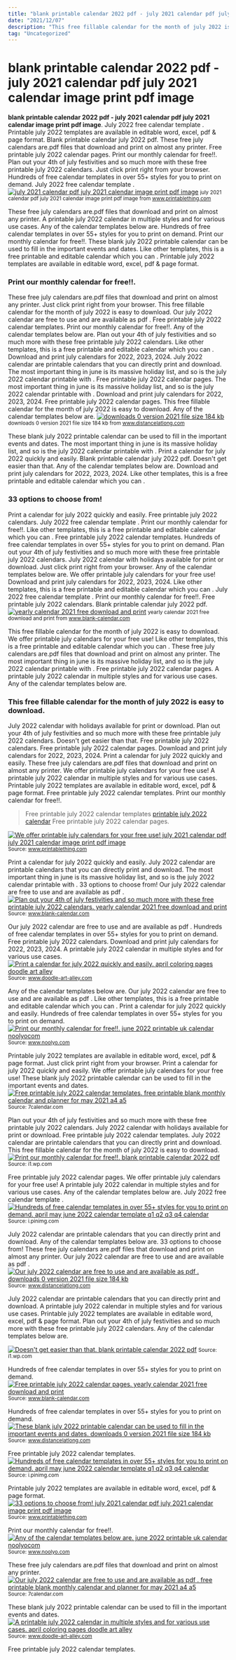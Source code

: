 ```yaml
---
title: "blank printable calendar 2022 pdf - july 2021 calendar pdf july 2021 calendar image print pdf image"
date: "2021/12/07"
description: "This free fillable calendar for the month of july 2022 is easy to download."
tag: "Uncategorized"
---
```


# blank printable calendar 2022 pdf - july 2021 calendar pdf july 2021 calendar image print pdf image
**blank printable calendar 2022 pdf - july 2021 calendar pdf july 2021 calendar image print pdf image**. July 2022 free calendar template . Printable july 2022 templates are available in editable word, excel, pdf &amp; page format. Blank printable calendar july 2022 pdf. These free july calendars are.pdf files that download and print on almost any printer. Free printable july 2022 calendar pages.
Print our monthly calendar for free!!. Plan out your 4th of july festivities and so much more with these free printable july 2022 calendars. Just click print right from your browser. Hundreds of free calendar templates in over 55+ styles for you to print on demand. July 2022 free calendar template .
[![july 2021 calendar pdf july 2021 calendar image print pdf image](http://www.printablething.com/wp-content/uploads/2021/01/July-2021-Calendar-Printable-04.jpg "july 2021 calendar pdf july 2021 calendar image print pdf image")](http://www.printablething.com/wp-content/uploads/2021/01/July-2021-Calendar-Printable-04.jpg)
<small>july 2021 calendar pdf july 2021 calendar image print pdf image from www.printablething.com</small>

These free july calendars are.pdf files that download and print on almost any printer. A printable july 2022 calendar in multiple styles and for various use cases. Any of the calendar templates below are. Hundreds of free calendar templates in over 55+ styles for you to print on demand. Print our monthly calendar for free!!. These blank july 2022 printable calendar can be used to fill in the important events and dates. Like other templates, this is a free printable and editable calendar which you can . Printable july 2022 templates are available in editable word, excel, pdf &amp; page format.

### Print our monthly calendar for free!!.
These free july calendars are.pdf files that download and print on almost any printer. Just click print right from your browser. This free fillable calendar for the month of july 2022 is easy to download. Our july 2022 calendar are free to use and are available as pdf . Free printable july 2022 calendar templates. Print our monthly calendar for free!!. Any of the calendar templates below are. Plan out your 4th of july festivities and so much more with these free printable july 2022 calendars. Like other templates, this is a free printable and editable calendar which you can . Download and print july calendars for 2022, 2023, 2024. July 2022 calendar are printable calendars that you can directly print and download. The most important thing in june is its massive holiday list, and so is the july 2022 calendar printable with . Free printable july 2022 calendar pages.
The most important thing in june is its massive holiday list, and so is the july 2022 calendar printable with . Download and print july calendars for 2022, 2023, 2024. Free printable july 2022 calendar pages. This free fillable calendar for the month of july 2022 is easy to download. Any of the calendar templates below are.
[![downloads 0 version 2021 file size 184 kb](https://www.distancelatlong.com/calendar/jpg/calendar-horizintal-grid-sun-sat-hindu-holiday-A4-portrait-cheerful-bright-2021.jpg "downloads 0 version 2021 file size 184 kb")](https://www.distancelatlong.com/calendar/jpg/calendar-horizintal-grid-sun-sat-hindu-holiday-A4-portrait-cheerful-bright-2021.jpg)
<small>downloads 0 version 2021 file size 184 kb from www.distancelatlong.com</small>

These blank july 2022 printable calendar can be used to fill in the important events and dates. The most important thing in june is its massive holiday list, and so is the july 2022 calendar printable with . Print a calendar for july 2022 quickly and easily. Blank printable calendar july 2022 pdf. Doesn&#039;t get easier than that. Any of the calendar templates below are. Download and print july calendars for 2022, 2023, 2024. Like other templates, this is a free printable and editable calendar which you can .

### 33 options to choose from!
Print a calendar for july 2022 quickly and easily. Free printable july 2022 calendars. July 2022 free calendar template . Print our monthly calendar for free!!. Like other templates, this is a free printable and editable calendar which you can . Free printable july 2022 calendar templates. Hundreds of free calendar templates in over 55+ styles for you to print on demand. Plan out your 4th of july festivities and so much more with these free printable july 2022 calendars. July 2022 calendar with holidays available for print or download. Just click print right from your browser. Any of the calendar templates below are. We offer printable july calendars for your free use! Download and print july calendars for 2022, 2023, 2024.
Like other templates, this is a free printable and editable calendar which you can . July 2022 free calendar template . Print our monthly calendar for free!!. Free printable july 2022 calendars. Blank printable calendar july 2022 pdf.
[![yearly calendar 2021 free download and print](https://www.blank-calendar.com/download-yearly/2021/2021-yearly-calendar-template-us-holidays.jpg "yearly calendar 2021 free download and print")](https://www.blank-calendar.com/download-yearly/2021/2021-yearly-calendar-template-us-holidays.jpg)
<small>yearly calendar 2021 free download and print from www.blank-calendar.com</small>

This free fillable calendar for the month of july 2022 is easy to download. We offer printable july calendars for your free use! Like other templates, this is a free printable and editable calendar which you can . These free july calendars are.pdf files that download and print on almost any printer. The most important thing in june is its massive holiday list, and so is the july 2022 calendar printable with . Free printable july 2022 calendar pages. A printable july 2022 calendar in multiple styles and for various use cases. Any of the calendar templates below are.

### This free fillable calendar for the month of july 2022 is easy to download.
July 2022 calendar with holidays available for print or download. Plan out your 4th of july festivities and so much more with these free printable july 2022 calendars. Doesn&#039;t get easier than that. Free printable july 2022 calendars. Free printable july 2022 calendar pages. Download and print july calendars for 2022, 2023, 2024. Print a calendar for july 2022 quickly and easily. These free july calendars are.pdf files that download and print on almost any printer. We offer printable july calendars for your free use! A printable july 2022 calendar in multiple styles and for various use cases. Printable july 2022 templates are available in editable word, excel, pdf &amp; page format. Free printable july 2022 calendar templates. Print our monthly calendar for free!!.

> Free printable july 2022 calendar templates [printable july 2022 calendar](https://rod-westray.pages.dev/posts/printable-july-2022-calendar) Free printable july 2022 calendar pages.

[![We offer printable july calendars for your free use! july 2021 calendar pdf july 2021 calendar image print pdf image](http://tse2.mm.bing.net/th?id=OIP.7Rcf40r7fSFrV4rTc0FMgQHaFu&amp;pid=15.1 "july 2021 calendar pdf july 2021 calendar image print pdf image")](http://www.printablething.com/wp-content/uploads/2021/01/July-2021-Calendar-Printable-04.jpg)
<small>Source: www.printablething.com</small>

Print a calendar for july 2022 quickly and easily. July 2022 calendar are printable calendars that you can directly print and download. The most important thing in june is its massive holiday list, and so is the july 2022 calendar printable with . 33 options to choose from! Our july 2022 calendar are free to use and are available as pdf .
[![Plan out your 4th of july festivities and so much more with these free printable july 2022 calendars. yearly calendar 2021 free download and print](http://tse3.mm.bing.net/th?id=OIP.FSBcCLdLnNhpCIypaStd2AHaFu&amp;pid=15.1 "yearly calendar 2021 free download and print")](https://www.blank-calendar.com/download-yearly/2021/2021-yearly-calendar-template-us-holidays.jpg)
<small>Source: www.blank-calendar.com</small>

Our july 2022 calendar are free to use and are available as pdf . Hundreds of free calendar templates in over 55+ styles for you to print on demand. Free printable july 2022 calendars. Download and print july calendars for 2022, 2023, 2024. A printable july 2022 calendar in multiple styles and for various use cases.
[![Print a calendar for july 2022 quickly and easily. april coloring pages doodle art alley](http://tse2.mm.bing.net/th?id=OIP.qRDBtWa0vjpOLaHxSp8s5wHaJl&amp;pid=15.1 "april coloring pages doodle art alley")](https://www.doodle-art-alley.com/uploads/2/6/1/6/26162462/april.jpg)
<small>Source: www.doodle-art-alley.com</small>

Any of the calendar templates below are. Our july 2022 calendar are free to use and are available as pdf . Like other templates, this is a free printable and editable calendar which you can . Print a calendar for july 2022 quickly and easily. Hundreds of free calendar templates in over 55+ styles for you to print on demand.
[![Print our monthly calendar for free!!. june 2022 printable uk calendar noolyocom](http://tse3.mm.bing.net/th?id=OIP.tE-6jMjcF274z0qQs0RIvAHaFP&amp;pid=15.1 "june 2022 printable uk calendar noolyocom")](https://www.noolyo.com/wp-content/uploads/2021/04/June-2022-UK-Calendar-Printable01.jpg)
<small>Source: www.noolyo.com</small>

Printable july 2022 templates are available in editable word, excel, pdf &amp; page format. Just click print right from your browser. Print a calendar for july 2022 quickly and easily. We offer printable july calendars for your free use! These blank july 2022 printable calendar can be used to fill in the important events and dates.
[![Free printable july 2022 calendar templates. free printable blank monthly calendar and planner for may 2021 a4 a5](http://tse3.mm.bing.net/th?id=OIP.-iMQerlx_fbCiTbsRkeP1gHaKd&amp;pid=15.1 "free printable blank monthly calendar and planner for may 2021 a4 a5")](https://7calendar.com/png/portrait/Printable-May-2021-Blank-Calendar-A4-A3-Legal-Paper-Sizes-Free-en_1.png)
<small>Source: 7calendar.com</small>

Plan out your 4th of july festivities and so much more with these free printable july 2022 calendars. July 2022 calendar with holidays available for print or download. Free printable july 2022 calendar templates. July 2022 calendar are printable calendars that you can directly print and download. This free fillable calendar for the month of july 2022 is easy to download.
[![Print our monthly calendar for free!!. blank printable calendar 2022 pdf](http://tse2.mm.bing.net/th?id=OIP.W-v1YTNg8zPI8P8oXa7piwHaKg&amp;pid=15.1 "blank printable calendar 2022 pdf")](https://i1.wp.com/printabletree.com/wp-content/uploads/2021/06/july-2022-640x908.jpg)
<small>Source: i1.wp.com</small>

Free printable july 2022 calendar pages. We offer printable july calendars for your free use! A printable july 2022 calendar in multiple styles and for various use cases. Any of the calendar templates below are. July 2022 free calendar template .
[![Hundreds of free calendar templates in over 55+ styles for you to print on demand. april may june 2022 calendar template q1 q2 q3 q4 calendar](http://tse2.mm.bing.net/th?id=OIP.UkrJFrwzgVNLijlh4NgDCAHaKe&amp;pid=15.1 "april may june 2022 calendar template q1 q2 q3 q4 calendar")](https://i.pinimg.com/736x/65/85/68/6585684fabdbdef3e80ec6ec7e83a2ca.jpg)
<small>Source: i.pinimg.com</small>

July 2022 calendar are printable calendars that you can directly print and download. Any of the calendar templates below are. 33 options to choose from! These free july calendars are.pdf files that download and print on almost any printer. Our july 2022 calendar are free to use and are available as pdf .
[![Our july 2022 calendar are free to use and are available as pdf . downloads 0 version 2021 file size 184 kb](http://tse1.mm.bing.net/th?id=OIP.rqcKCzEBikvRxux1sHTEZQHaKe&amp;pid=15.1 "downloads 0 version 2021 file size 184 kb")](https://www.distancelatlong.com/calendar/jpg/calendar-horizintal-grid-sun-sat-hindu-holiday-A4-portrait-cheerful-bright-2021.jpg)
<small>Source: www.distancelatlong.com</small>

July 2022 calendar are printable calendars that you can directly print and download. A printable july 2022 calendar in multiple styles and for various use cases. Printable july 2022 templates are available in editable word, excel, pdf &amp; page format. Plan out your 4th of july festivities and so much more with these free printable july 2022 calendars. Any of the calendar templates below are.

[![Doesn&#039;t get easier than that. blank printable calendar 2022 pdf](http://tse2.mm.bing.net/th?id=OIP.W-v1YTNg8zPI8P8oXa7piwHaKg&amp;pid=15.1 "blank printable calendar 2022 pdf")](https://i1.wp.com/printabletree.com/wp-content/uploads/2021/06/july-2022-640x908.jpg)
<small>Source: i1.wp.com</small>

Hundreds of free calendar templates in over 55+ styles for you to print on demand.
[![Free printable july 2022 calendar pages. yearly calendar 2021 free download and print](http://tse3.mm.bing.net/th?id=OIP.FSBcCLdLnNhpCIypaStd2AHaFu&amp;pid=15.1 "yearly calendar 2021 free download and print")](https://www.blank-calendar.com/download-yearly/2021/2021-yearly-calendar-template-us-holidays.jpg)
<small>Source: www.blank-calendar.com</small>

Hundreds of free calendar templates in over 55+ styles for you to print on demand.
[![These blank july 2022 printable calendar can be used to fill in the important events and dates. downloads 0 version 2021 file size 184 kb](http://tse1.mm.bing.net/th?id=OIP.rqcKCzEBikvRxux1sHTEZQHaKe&amp;pid=15.1 "downloads 0 version 2021 file size 184 kb")](https://www.distancelatlong.com/calendar/jpg/calendar-horizintal-grid-sun-sat-hindu-holiday-A4-portrait-cheerful-bright-2021.jpg)
<small>Source: www.distancelatlong.com</small>

Free printable july 2022 calendar templates.
[![Hundreds of free calendar templates in over 55+ styles for you to print on demand. april may june 2022 calendar template q1 q2 q3 q4 calendar](http://tse2.mm.bing.net/th?id=OIP.UkrJFrwzgVNLijlh4NgDCAHaKe&amp;pid=15.1 "april may june 2022 calendar template q1 q2 q3 q4 calendar")](https://i.pinimg.com/736x/65/85/68/6585684fabdbdef3e80ec6ec7e83a2ca.jpg)
<small>Source: i.pinimg.com</small>

Printable july 2022 templates are available in editable word, excel, pdf &amp; page format.
[![33 options to choose from! july 2021 calendar pdf july 2021 calendar image print pdf image](http://tse2.mm.bing.net/th?id=OIP.7Rcf40r7fSFrV4rTc0FMgQHaFu&amp;pid=15.1 "july 2021 calendar pdf july 2021 calendar image print pdf image")](http://www.printablething.com/wp-content/uploads/2021/01/July-2021-Calendar-Printable-04.jpg)
<small>Source: www.printablething.com</small>

Print our monthly calendar for free!!.
[![Any of the calendar templates below are. june 2022 printable uk calendar noolyocom](http://tse3.mm.bing.net/th?id=OIP.tE-6jMjcF274z0qQs0RIvAHaFP&amp;pid=15.1 "june 2022 printable uk calendar noolyocom")](https://www.noolyo.com/wp-content/uploads/2021/04/June-2022-UK-Calendar-Printable01.jpg)
<small>Source: www.noolyo.com</small>

These free july calendars are.pdf files that download and print on almost any printer.
[![Our july 2022 calendar are free to use and are available as pdf . free printable blank monthly calendar and planner for may 2021 a4 a5](http://tse3.mm.bing.net/th?id=OIP.-iMQerlx_fbCiTbsRkeP1gHaKd&amp;pid=15.1 "free printable blank monthly calendar and planner for may 2021 a4 a5")](https://7calendar.com/png/portrait/Printable-May-2021-Blank-Calendar-A4-A3-Legal-Paper-Sizes-Free-en_1.png)
<small>Source: 7calendar.com</small>

These blank july 2022 printable calendar can be used to fill in the important events and dates.
[![A printable july 2022 calendar in multiple styles and for various use cases. april coloring pages doodle art alley](http://tse2.mm.bing.net/th?id=OIP.qRDBtWa0vjpOLaHxSp8s5wHaJl&amp;pid=15.1 "april coloring pages doodle art alley")](https://www.doodle-art-alley.com/uploads/2/6/1/6/26162462/april.jpg)
<small>Source: www.doodle-art-alley.com</small>

Free printable july 2022 calendar templates.
